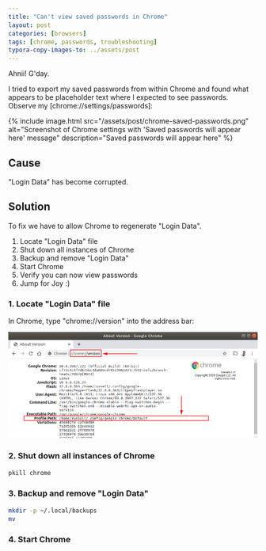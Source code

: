 ```yaml
---
title: "Can't view saved passwords in Chrome"
layout: post
categories: [browsers]
tags: [chrome, passwords, troubleshooting]
typora-copy-images-to: ../assets/post
---
```


Ahnii! G'day.

I tried to export my saved passwords from within Chrome and found what appears
to be placeholder text where I expected to see passwords. Observe my
[chrome://settings/passwords]:

{% include image.html src="/assets/post/chrome-saved-passwords.png" alt="Screenshot of Chrome settings with 'Saved passwords will appear here' message" description="Saved passwords will appear here" %}

## Cause

"Login Data" has become corrupted.

## Solution

To fix we have to allow Chrome to regenerate "Login Data".

1. Locate "Login Data" file
2. Shut down all instances of Chrome
3. Backup and remove "Login Data"
4. Start Chrome
5. Verify you can now view passwords
6. Jump for Joy :)

### 1. Locate "Login Data" file

In Chrome, type "chrome://version" into the address bar:

![chrome-version-profile-path](/assets/post/chrome-version-profile-path-1591453390495.png)

### 2. Shut down all instances of Chrome

```bash
pkill chrome
```

### 3. Backup and remove "Login Data"

```bash
mkdir -p ~/.local/backups
mv
```

### 4. Start Chrome
